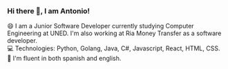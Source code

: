 ### Hi there 👋, I am Antonio!  

<!--
**antoniorl01/antoniorl01** is a ✨ _special_ ✨ repository because its `README.md` (this file) appears on your GitHub profile.

Here are some ideas to get you started:

- 🔭 I’m currently working on ...
- 🌱 I’m currently learning ...
- 👯 I’m looking to collaborate on ...
- 🤔 I’m looking for help with ...
- 💬 Ask me about ...
- 📫 How to reach me: ...
- 😄 Pronouns: ...
- ⚡ Fun fact: ...
-->


😄 I am a Junior Software Developer currently studying Computer Engineering at UNED. I'm also working at Ria Money Transfer as a software developer.  
💻 Technologies: Python, Golang, Java, C#, Javascript, React, HTML, CSS.  
💬 I'm fluent in both spanish and english.

